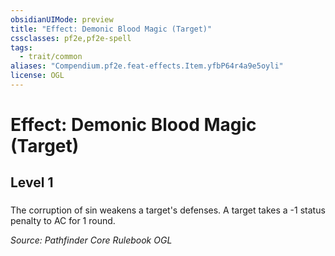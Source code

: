 ```yaml
---
obsidianUIMode: preview
title: "Effect: Demonic Blood Magic (Target)"
cssclasses: pf2e,pf2e-spell
tags:
  - trait/common
aliases: "Compendium.pf2e.feat-effects.Item.yfbP64r4a9e5oyli"
license: OGL
---
```

# Effect: Demonic Blood Magic (Target)
## Level 1
### 






The corruption of sin weakens a target's defenses. A target takes a -1 status penalty to AC for 1 round.

*Source: Pathfinder Core Rulebook*
*OGL*